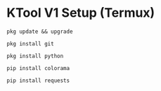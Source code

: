 # KTool V1 Setup (Termux)

```console
pkg update && upgrade
```

```console
pkg install git
```

```console
pkg install python
```

```console
pip install colorama
```

```console
pip install requests
```
